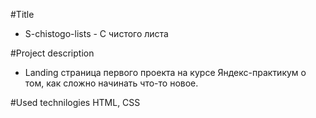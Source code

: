 #Title
- S-chistogo-lists - С чистого листа

#Project description
- Landing страница первого проекта на курсе Яндекс-практикум о том, как сложно начинать что-то новое.

#Used technilogies
HTML, CSS
